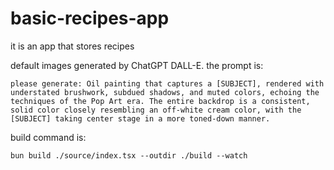 # basic-recipes-app
it is an app that stores recipes

default images generated by ChatGPT DALL-E. the prompt is:

```
please generate: Oil painting that captures a [SUBJECT], rendered with understated brushwork, subdued shadows, and muted colors, echoing the techniques of the Pop Art era. The entire backdrop is a consistent, solid color closely resembling an off-white cream color, with the [SUBJECT] taking center stage in a more toned-down manner.
```

build command is:

```
bun build ./source/index.tsx --outdir ./build --watch
```
